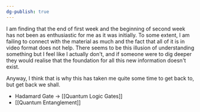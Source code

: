 ```yaml
---
dg-publish: true
---
```

I am finding that the end of first week and the beginning of second week has not been as enthusiastic for me as it was initially. To some extent, I am failing to connect with the material as much and the fact that all of it is in video format does not help. There seems to be this illusion of understanding something but I feel like I actually don't, and if someone were to dig deeper they would realise that the foundation for all this new information doesn't exist. 

Anyway, I think that is why this has taken me quite some time to get back to, but get back we shall.

- Hadamard Gate -> [[Quantum Logic Gates]] 
- [[Quantum Entanglement]] 